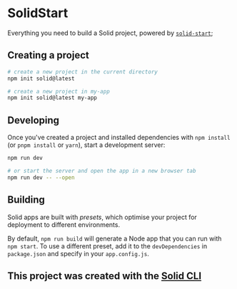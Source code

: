 # SolidStart

Everything you need to build a Solid project, powered by
[`solid-start`](https://start.solidjs.com);

## Creating a project

```bash
# create a new project in the current directory
npm init solid@latest

# create a new project in my-app
npm init solid@latest my-app
```

## Developing

Once you've created a project and installed dependencies with `npm install` (or
`pnpm install` or `yarn`), start a development server:

```bash
npm run dev

# or start the server and open the app in a new browser tab
npm run dev -- --open
```

## Building

Solid apps are built with _presets_, which optimise your project for deployment
to different environments.

By default, `npm run build` will generate a Node app that you can run with
`npm start`. To use a different preset, add it to the `devDependencies` in
`package.json` and specify in your `app.config.js`.

## This project was created with the [Solid CLI](https://github.com/solidjs-community/solid-cli)
